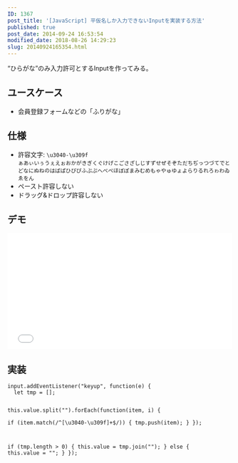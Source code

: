 ```yaml
---
ID: 1367
post_title: '[JavaScript] 平仮名しか入力できないInputを実装する方法'
published: true
post_date: 2014-09-24 16:53:54
modified_date: 2018-08-26 14:29:23
slug: 20140924165354.html
---
```

<p>&#8220;ひらがな&#8221;のみ入力許可とするInputを作ってみる。</p>
<p><!--more--></p>
<h2>ユースケース</h2>
<ul>
<li>会員登録フォームなどの「ふりがな」</li>
</ul>
<h2>仕様</h2>
<ul>
<li>許容文字: <code>\u3040-\u309f</code><br />
<code>ぁあぃいぅうぇえぉおかがきぎくぐけげこごさざしじすずせぜそぞただちぢっつづてでとどなにぬねのはばぱひびぴふぶぷへべぺほぼぽまみむめもゃやゅゆょよらりるれろゎわゐゑをん</code></li>
<li>ペースト許容しない</li>
<li>ドラッグ&amp;ドロップ許容しない</li>
</ul>
<h2>デモ</h2>
<p><iframe height='260' scrolling='no' title='Input that only accepts Hiragana' src='//codepen.io/hiro0218/embed/ZMQmYp/?height=265&#038;theme-id=light&#038;default-tab=result&#038;embed-version=2' frameborder='no' allowtransparency='true' allowfullscreen='true' style='width: 100%;'>See the Pen <a href='https://codepen.io/hiro0218/pen/ZMQmYp/'>Input that only accepts Hiragana</a> by hiro (<a href='https://codepen.io/hiro0218'>@hiro0218</a>) on <a href='https://codepen.io'>CodePen</a>.<br />
</iframe></p>
<h2>実装</h2>
<pre><code class="language-javascript">input.addEventListener("keyup", function(e) {
  let tmp = [];

  this.value.split("").forEach(function(item, i) {    
    if (item.match(/^[\u3040-\u309f]+$/)) {
      tmp.push(item);
    }
  });

  if (tmp.length &gt; 0) {
    this.value = tmp.join("");
  } else {
    this.value = "";
  }
});
</code></pre>